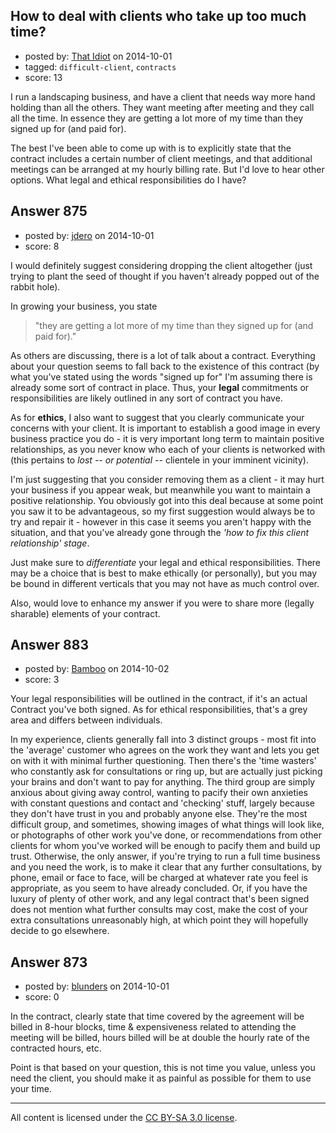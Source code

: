 ## How to deal with clients who take up too much time?

- posted by: [That Idiot](https://stackexchange.com/users/310213/that-idiot) on 2014-10-01
- tagged: `difficult-client`, `contracts`
- score: 13

I run a landscaping business, and have a client that needs way more hand holding than all the others. They want meeting after meeting and they call all the time. In essence they are getting a lot more of my time than they signed up for (and paid for).

The best I've been able to come up with is to explicitly state that the contract includes a certain number of client meetings, and that additional meetings can be arranged at my hourly billing rate. But I'd love to hear other options. What legal and ethical responsibilities do I have?


## Answer 875

- posted by: [jdero](https://stackexchange.com/users/1972448/jdero) on 2014-10-01
- score: 8

I would definitely suggest considering dropping the client altogether (just trying to plant the seed of thought if you haven't already popped out of the rabbit hole).

In growing your business, you state

>  "they are getting a lot more of my time than they signed up for (and paid for)."

As others are discussing, there is a lot of talk about a contract. Everything about your question seems to fall back to the existence of this contract (by what you've stated using the words "signed up for" I'm assuming there is already some sort of contract in place. Thus, your **legal** commitments or responsibilities are likely outlined in any sort of contract you have.

As for **ethics**, I also want to suggest that you clearly communicate your concerns with your client. It is important to establish a good image in every business practice you do - it is very important long term to maintain positive relationships, as you never know who each of your clients is networked with (this pertains to *lost -- or potential --* clientele in your imminent vicinity).

I'm just suggesting that you consider removing them as a client - it may hurt your business if you appear weak, but meanwhile you want to maintain a positive relationship. You obviously got into this deal because at some point you saw it to be advantageous, so my first suggestion would always be to try and repair it - however in this case it seems you aren't happy with the situation, and that you've already gone through the *'how to fix this client relationship' stage*.

Just make sure to *differentiate* your legal and ethical responsibilities. There may be a choice that is best to make ethically (or personally), but you may be bound in different verticals that you may not have as much control over.

Also, would love to enhance my answer if you were to share more (legally sharable) elements of your contract.


## Answer 883

- posted by: [Bamboo](https://stackexchange.com/users/1619192/bamboo) on 2014-10-02
- score: 3

Your legal responsibilities will be outlined in the contract, if it's an actual Contract you've both signed. As for ethical responsibilities, that's a grey area and differs between individuals.

In my experience, clients generally fall into 3 distinct groups - most fit into the 'average' customer who agrees on the work they want and lets you get on with it with minimal further questioning. Then there's the 'time wasters' who constantly ask for consultations or ring up, but are actually just picking your brains and don't want to pay for anything. The third group are simply anxious about giving away control, wanting to pacify their own anxieties with constant questions and contact and 'checking' stuff, largely because they don't have trust in you and probably anyone else. They're the most difficult group, and sometimes, showing images of what things will look like, or photographs of other work you've done, or recommendations from other clients for whom you've worked will be enough to pacify them and build up trust. Otherwise, the only answer, if you're trying to run a full time business and you need the work, is to make it clear that any further consultations, by phone, email or face to face, will be charged at whatever rate you feel is appropriate, as you seem to have already concluded. Or, if you have the luxury of plenty of other work, and any legal contract that's been signed does not mention what further consults may cost, make the cost of your extra consultations unreasonably high, at which point they will hopefully decide to go elsewhere.



## Answer 873

- posted by: [blunders](https://stackexchange.com/users/216182/blunders) on 2014-10-01
- score: 0

In the contract, clearly state that time covered by the agreement will be billed in 8-hour blocks, time & expensiveness related to attending the meeting will be billed, hours billed will be at double the hourly rate of the contracted hours, etc.

Point is that based on your question, this is not time you value, unless you need the client, you should make it as painful as possible for them to use your time.



---

All content is licensed under the [CC BY-SA 3.0 license](https://creativecommons.org/licenses/by-sa/3.0/).
